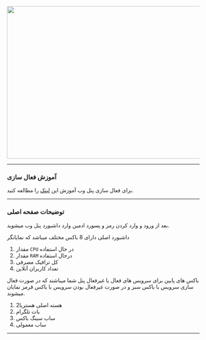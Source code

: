 <p align="center">
 <img src="https://github.com/user-attachments/assets/2a1d46d4-b776-4a5a-bba1-f6f4e047591a" width="700" height="400">
</p>

----

### آموزش فعال سازی

برای فعال سازی پنل وب آموزش این [لینک](https://returnfi.github.io/Hys2-docs/menu/advance-menu/#8-web-panel) را مطالعه کنید.


----

### توضیحات صفحه اصلی

بعد از ورود و وارد کردن رمز و پسورد ادمین وارد داشبورد پنل وب میشوید.

داشبورد اصلی دارای 8 باکس مختلف میباشد که نمایانگر 

1. مقدار `CPU` در حال استفاده
2. مقدار `RAM` درحال استفاده
3. کل ترافیک مصرفی
4. تعداد کاربران آنلاین

باکس های پایین برای سرویس های فعال یا غیرفعال پنل شما میباشند که در صورت فعال سازی سرویس با باکس سبز و در صورت غیرفعال بودن سرویس با باکس قرمز نمایان میشوند.

1. هسته اصلی هستریا2
2. بات تلگرام
3. ساب سینگ باکس
4. ساب معمولی

---
